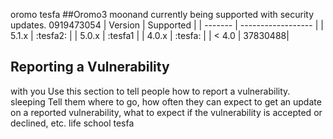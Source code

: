 oromo
tesfa
##Oromo3
moonand 
currently being supported with security updates.
0919473054
| Version | Supported          |
| ------- | ------------------ |
| 5.1.x   | :tesfa2: |
| 5.0.x   | :tesfa1 |
| 4.0.x   | :tesfa: |
| < 4.0   | 37830488|

## Reporting a Vulnerability
with you 
Use this section to tell people how to report a vulnerability.
sleeping 
Tell them where to go, how often they can expect to get an update on a
reported vulnerability, what to expect if the vulnerability is accepted or
declined, etc.
life school 
tesfa
